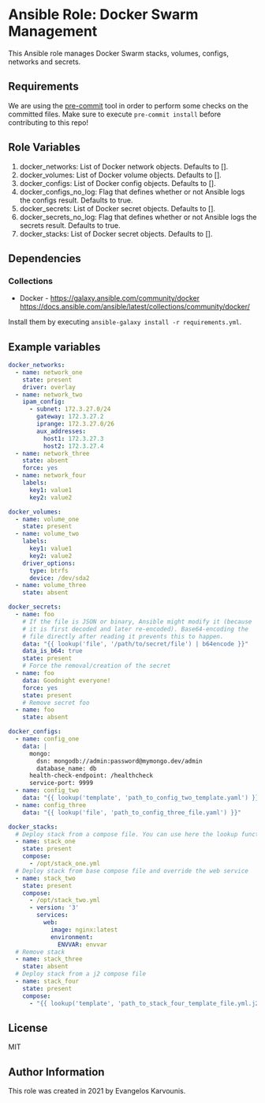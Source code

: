 # Ansible Role: Docker Swarm Management

This Ansible role manages Docker Swarm stacks, volumes, configs, networks and secrets.

## Requirements

We are using the [pre-commit](https://pre-commit.com/) tool in order to perform some checks on the committed files.
Make sure to execute `pre-commit install` before contributing to this repo!

## Role Variables

1. docker_networks: List of Docker network objects. Defaults to [].
2. docker_volumes: List of Docker volume objects. Defaults to [].
3. docker_configs: List of Docker config objects. Defaults to [].
4. docker_configs_no_log: Flag that defines whether or not Ansible logs the configs result. Defaults to true.
5. docker_secrets: List of Docker secret objects. Defaults to [].
6. docker_secrets_no_log: Flag that defines whether or not Ansible logs the secrets result. Defaults to true.
7. docker_stacks: List of Docker secret objects. Defaults to [].

## Dependencies

### Collections

* Docker - <https://galaxy.ansible.com/community/docker> <https://docs.ansible.com/ansible/latest/collections/community/docker/>

Install them by executing `ansible-galaxy install -r requirements.yml`.

## Example variables

```yaml
docker_networks:
  - name: network_one
    state: present
    driver: overlay
  - name: network_two
    ipam_config:
      - subnet: 172.3.27.0/24
        gateway: 172.3.27.2
        iprange: 172.3.27.0/26
        aux_addresses:
          host1: 172.3.27.3
          host2: 172.3.27.4
  - name: network_three
    state: absent
    force: yes
  - name: network_four
    labels:
      key1: value1
      key2: value2

docker_volumes:
  - name: volume_one
    state: present
  - name: volume_two
    labels:
      key1: value1
      key2: value2
    driver_options:
      type: btrfs
      device: /dev/sda2
  - name: volume_three
    state: absent

docker_secrets:
  - name: foo
    # If the file is JSON or binary, Ansible might modify it (because
    # it is first decoded and later re-encoded). Base64-encoding the
    # file directly after reading it prevents this to happen.
    data: "{{ lookup('file', '/path/to/secret/file') | b64encode }}"
    data_is_b64: true
    state: present
    # Force the removal/creation of the secret
  - name: foo
    data: Goodnight everyone!
    force: yes
    state: present
    # Remove secret foo
  - name: foo
    state: absent

docker_configs:
  - name: config_one
    data: |
      mongo:
        dsn: mongodb://admin:password@mymongo.dev/admin
        database_name: db
      health-check-endpoint: /healthcheck
      service-port: 9999
  - name: config_two
    data: "{{ lookup('template', 'path_to_config_two_template.yaml') }}"
  - name: config_three
    data: "{{ lookup('file', 'path_to_config_three_file.yaml') }}"

docker_stacks:
  # Deploy stack from a compose file. You can use here the lookup function
  - name: stack_one
    state: present
    compose:
      - /opt/stack_one.yml
  # Deploy stack from base compose file and override the web service
  - name: stack_two
    state: present
    compose:
      - /opt/stack_two.yml
      - version: '3'
        services:
          web:
            image: nginx:latest
            environment:
              ENVVAR: envvar
  # Remove stack
  - name: stack_three
    state: absent
  # Deploy stack from a j2 compose file
  - name: stack_four
    state: present
    compose:
      - "{{ lookup('template', 'path_to_stack_four_template_file.yml.j2') | from_yaml }}"
```

## License

MIT

## Author Information

This role was created in 2021 by Evangelos Karvounis.
